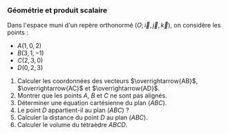 ### Géométrie et produit scalaire

Dans l'espace muni d'un repère orthonormé $(O; \vec{i}, \vec{j}, \vec{k})$, on considère les points :
- $A(1, 0, 2)$
- $B(3, 1, -1)$
- $C(2, 3, 0)$
- $D(0, 2, 3)$

1. Calculer les coordonnées des vecteurs $\overrightarrow{AB}$, $\overrightarrow{AC}$ et $\overrightarrow{AD}$.
2. Montrer que les points $A$, $B$ et $C$ ne sont pas alignés.
3. Déterminer une équation cartésienne du plan $(ABC)$.
4. Le point $D$ appartient-il au plan $(ABC)$ ?
5. Calculer la distance du point $D$ au plan $(ABC)$.
6. Calculer le volume du tétraèdre $ABCD$.